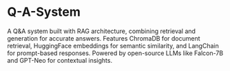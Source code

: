 # Q-A-System
A Q&amp;A system built with RAG architecture, combining retrieval and generation for accurate answers. Features ChromaDB for document retrieval, HuggingFace embeddings for semantic similarity, and LangChain for prompt-based responses. Powered by open-source LLMs like Falcon-7B and GPT-Neo for contextual insights.
